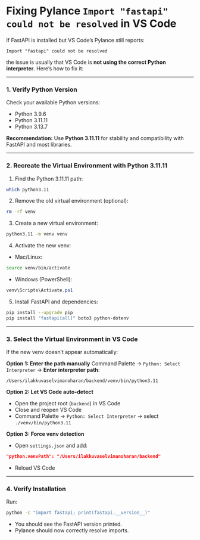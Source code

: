 
# Fixing Pylance `Import "fastapi" could not be resolved` in VS Code

If FastAPI is installed but VS Code’s Pylance still reports:

```
Import "fastapi" could not be resolved
```

the issue is usually that VS Code is **not using the correct Python interpreter**. Here’s how to fix it:

---

### 1. Verify Python Version

Check your available Python versions:

* Python 3.9.6
* Python 3.11.11
* Python 3.13.7

**Recommendation:** Use **Python 3.11.11** for stability and compatibility with FastAPI and most libraries.

---

### 2. Recreate the Virtual Environment with Python 3.11.11

1. Find the Python 3.11.11 path:

```bash
which python3.11
```

2. Remove the old virtual environment (optional):

```bash
rm -rf venv
```

3. Create a new virtual environment:

```bash
python3.11 -m venv venv
```

4. Activate the new venv:

* Mac/Linux:

```bash
source venv/bin/activate
```

* Windows (PowerShell):

```powershell
venv\Scripts\Activate.ps1
```

5. Install FastAPI and dependencies:

```bash
pip install --upgrade pip
pip install "fastapi[all]" boto3 python-dotenv
```

---

### 3. Select the Virtual Environment in VS Code

If the new venv doesn’t appear automatically:

**Option 1: Enter the path manually**
Command Palette → `Python: Select Interpreter` → **Enter interpreter path**:

```
/Users/ilakkuvaselvimanoharan/backend/venv/bin/python3.11
```

**Option 2: Let VS Code auto-detect**

* Open the project root (`backend`) in VS Code
* Close and reopen VS Code
* Command Palette → `Python: Select Interpreter` → select `./venv/bin/python3.11`

**Option 3: Force venv detection**

* Open `settings.json` and add:

```json
"python.venvPath": "/Users/ilakkuvaselvimanoharan/backend"
```

* Reload VS Code

---

### 4. Verify Installation

Run:

```bash
python -c "import fastapi; print(fastapi.__version__)"
```

* You should see the FastAPI version printed.
* Pylance should now correctly resolve imports.


